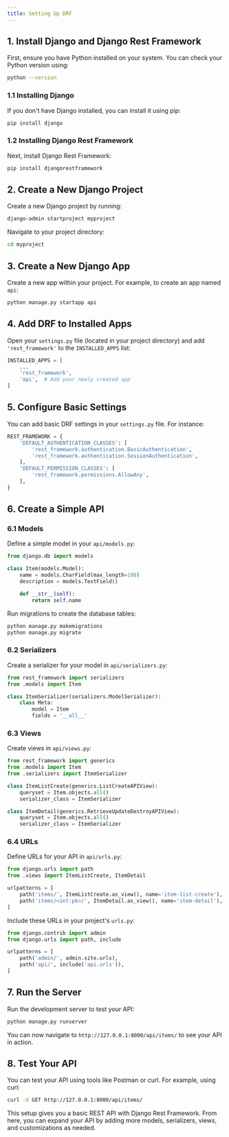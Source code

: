 ```yaml
---
title: Setting Up DRF
---
```


## 1. Install Django and Django Rest Framework

First, ensure you have Python installed on your system. You can check your Python version using:

```bash
python --version
```

### 1.1 Installing Django

If you don't have Django installed, you can install it using pip:

```bash
pip install django
```

### 1.2 Installing Django Rest Framework

Next, install Django Rest Framework:

```bash
pip install djangorestframework
```

## 2. Create a New Django Project

Create a new Django project by running:

```bash
django-admin startproject myproject
```

Navigate to your project directory:

```bash
cd myproject
```

## 3. Create a New Django App

Create a new app within your project. For example, to create an app named `api`:

```bash
python manage.py startapp api
```

## 4. Add DRF to Installed Apps

Open your `settings.py` file (located in your project directory) and add `'rest_framework'` to the `INSTALLED_APPS` list:

```python
INSTALLED_APPS = [
    ...
    'rest_framework',
    'api',  # Add your newly created app
]
```

## 5. Configure Basic Settings

You can add basic DRF settings in your `settings.py` file. For instance:

```python
REST_FRAMEWORK = {
    'DEFAULT_AUTHENTICATION_CLASSES': [
        'rest_framework.authentication.BasicAuthentication',
        'rest_framework.authentication.SessionAuthentication',
    ],
    'DEFAULT_PERMISSION_CLASSES': [
        'rest_framework.permissions.AllowAny',
    ],
}
```

## 6. Create a Simple API

### 6.1 Models

Define a simple model in your `api/models.py`:

```python
from django.db import models

class Item(models.Model):
    name = models.CharField(max_length=100)
    description = models.TextField()

    def __str__(self):
        return self.name
```

Run migrations to create the database tables:

```bash
python manage.py makemigrations
python manage.py migrate
```

### 6.2 Serializers

Create a serializer for your model in `api/serializers.py`:

```python
from rest_framework import serializers
from .models import Item

class ItemSerializer(serializers.ModelSerializer):
    class Meta:
        model = Item
        fields = '__all__'
```

### 6.3 Views

Create views in `api/views.py`:

```python
from rest_framework import generics
from .models import Item
from .serializers import ItemSerializer

class ItemListCreate(generics.ListCreateAPIView):
    queryset = Item.objects.all()
    serializer_class = ItemSerializer

class ItemDetail(generics.RetrieveUpdateDestroyAPIView):
    queryset = Item.objects.all()
    serializer_class = ItemSerializer
```

### 6.4 URLs

Define URLs for your API in `api/urls.py`:

```python
from django.urls import path
from .views import ItemListCreate, ItemDetail

urlpatterns = [
    path('items/', ItemListCreate.as_view(), name='item-list-create'),
    path('items/<int:pk>/', ItemDetail.as_view(), name='item-detail'),
]
```

Include these URLs in your project's `urls.py`:

```python
from django.contrib import admin
from django.urls import path, include

urlpatterns = [
    path('admin/', admin.site.urls),
    path('api/', include('api.urls')),
]
```

## 7. Run the Server

Run the development server to test your API:

```bash
python manage.py runserver
```

You can now navigate to `http://127.0.0.1:8000/api/items/` to see your API in action.

## 8. Test Your API

You can test your API using tools like Postman or curl. For example, using curl:

```bash
curl -X GET http://127.0.0.1:8000/api/items/
```

This setup gives you a basic REST API with Django Rest Framework. From here, you can expand your API by adding more models, serializers, views, and customizations as needed.
